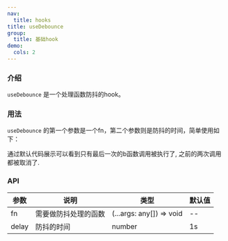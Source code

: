 ```yaml
---
nav:
  title: hooks
title: useDebounce
group:
  title: 基础hook
demo:
  cols: 2
---
```


### 介绍

`useDebounce` 是一个处理函数防抖的hook。

### 用法

`useDebounce` 的第一个参数是一个fn，第二个参数则是防抖的时间，简单使用如下：

<code src="./demo/default.tsx"></code>

通过默认代码展示可以看到只有最后一次的b函数调用被执行了, 之前的两次调用都被取消了.

### API

| 参数  | 说明                 | 类型                     | 默认值 |
| ----- | -------------------- | ------------------------ | ------ |
| fn    | 需要做防抖处理的函数 | (...args: any[]) => void | --     |
| delay | 防抖的时间           | number                   | 1s     |
